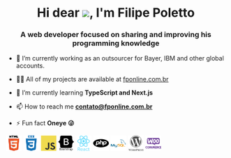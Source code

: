 <h1 align="center">Hi dear <img src="https://raw.githubusercontent.com/kaueMarques/kaueMarques/master/hi.gif" width="30px">, I'm Filipe Poletto</h1>
<h3 align="center">A web developer focused on sharing and improving his programming knowledge</h3>

- 🔭 I’m currently working as an outsourcer for Bayer, IBM and other global accounts.

- 👨‍💻 All of my projects are available at [fponline.com.br](https://fponline.com.br)

- 🌱 I’m currently learning **TypeScript and Next.js**

- 📫 How to reach me **contato@fponline.com.br**

- ⚡ Fun fact **Oneye 😜**

<p align="left">
<img src="https://raw.githubusercontent.com/devicons/devicon/master/icons/html5/html5-original-wordmark.svg" alt="html5" width="36" height="36">
<img src="https://raw.githubusercontent.com/devicons/devicon/master/icons/css3/css3-plain-wordmark.svg" alt="css3" width="36" height="36">
<img src="https://raw.githubusercontent.com/devicons/devicon/master/icons/javascript/javascript-original.svg" alt="javascript" width="36" height="36">
<img src="https://raw.githubusercontent.com/devicons/devicon/master/icons/bootstrap/bootstrap-plain-wordmark.svg" alt="bootstrap" width="36" height="36">
<!-- <img src="https://raw.githubusercontent.com/devicons/devicon/master/icons/jquery/jquery-original-wordmark.svg" alt="jquery" width="36" height="36"> -->
<img src="https://raw.githubusercontent.com/devicons/devicon/master/icons/react/react-original-wordmark.svg" alt="react" width="36" height="36">
<!-- <img src="https://raw.githubusercontent.com/devicons/devicon/master/icons/nodejs/nodejs-original-wordmark.svg" alt="nodejs" width="36" height="36"> -->
<img src="https://raw.githubusercontent.com/devicons/devicon/master/icons/php/php-plain.svg" alt="php" width="36" height="36">
<img src="https://raw.githubusercontent.com/devicons/devicon/master/icons/mysql/mysql-original-wordmark.svg" alt="mysql" width="36" height="36">
<img src="https://raw.githubusercontent.com/devicons/devicon/master/icons/wordpress/wordpress-plain-wordmark.svg" alt="wordpress" width="36" height="36">
<img src="https://raw.githubusercontent.com/devicons/devicon/master/icons/woocommerce/woocommerce-plain-wordmark.svg" alt="woocommerce" width="36" height="36">
</p>
<!-- <p align="center">
<img src="https://github-readme-stats.vercel.app/api?username=filipepoletto&show_icons=true" alt="filipepoletto"/>
</p> -->

<!--
**filipepoletto/filipepoletto** is a ✨ _special_ ✨ repository because its `README.md` (this file) appears on your GitHub profile.

Here are some ideas to get you started:

- 🔭 I’m currently working on ...
- 🌱 I’m currently learning ...
- 👯 I’m looking to collaborate on ...
- 🤔 I’m looking for help with ...
- 💬 Ask me about ...
- 📫 How to reach me: ...
- 😄 Pronouns: ...
- ⚡ Fun fact: ...
-->
